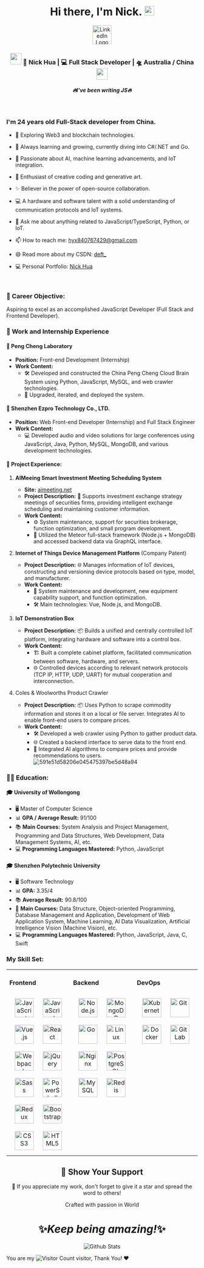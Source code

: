 <div align="center">
   <h1>Hi there, I'm Nick.</a> <img src="https://media.giphy.com/media/hvRJCLFzcasrR4ia7z/giphy.gif" width="25px"> </h1>
</div>

<p align='center'>
<a href='https://www.linkedin.com/in/nick-hua-6b2815284/'>
  <img src="https://upload.wikimedia.org/wikipedia/commons/c/ca/LinkedIn_logo_initials.png" alt="LinkedIn Logo" style="width:50px;height:auto;">
 </a>
 </p>


<div align="center">
<h3><img src="https://media.giphy.com/media/WUlplcMpOCEmTGBtBW/giphy.gif" width="30"> 🙎 Nick Hua | 💻 Full Stack Developer | 🛸 Australia / China <img src="https://media.giphy.com/media/WUlplcMpOCEmTGBtBW/giphy.gif" width="30"></h3>
</div>

 
 <h5 align="center">
   <i>🔥I've been writing JS🔥</i>
  </h5>
 
 
<br />

<p align="center">
  <h3> I'm 24 years old Full-Stack developer from China.</h3>
</p>

- 🚀 Exploring Web3 and blockchain technologies.

- 🌱 Always learning and growing, currently diving into C#/.NET and Go.

- 🧠 Passionate about AI, machine learning advancements, and IoT integration.

- 🎨 Enthusiast of creative coding and generative art.

- ✨ Believer in the power of open-source collaboration.

- 💻 A hardware and software talent with a solid understanding of communication protocols and IoT systems.

- 💬 Ask me about anything related to JavaScript/TypeScript, Python, or IoT.

- 📫 How to reach me: hyx840767429@gmail.com

- 😄 Read more about my CSDN: [deft_](https://blog.csdn.net/deft_)

- 💻 Personal Portfolio: [Nick Hua](https://www.nickhua.tech/) 

<br />

### 🎯 Career Objective:

Aspiring to excel as an accomplished JavaScript Developer (Full Stack and Frontend Developer).

### 💼 Work and Internship Experience

#### 🏢 Peng Cheng Laboratory
- **Position:** Front-end Development (Internship) 
- **Work Content:**
  - 🛠️ Developed and constructed the China Peng Cheng Cloud Brain System using Python, JavaScript, MySQL, and web crawler technologies.
  - 🔧 Upgraded, iterated, and deployed the system.

#### 🏢 Shenzhen Ezpro Technology Co., LTD.
- **Position:** Web Front-end Developer (Internship) and Full Stack Engineer
- **Work Content:**
  - 💻 Developed audio and video solutions for large conferences using JavaScript, Java, Python, MySQL, MongoDB, and various development technologies.

#### 📌 Project Experience:

1. **AIMeeing Smart Investment Meeting Scheduling System**
   - **Site:** [aimeeting.net](https://aimeeting.net)
   - **Project Description:** 📅 Supports investment exchange strategy meetings of securities firms, providing intelligent exchange scheduling and maintaining customer information.
   - **Work Content:**
     - ⚙️ System maintenance, support for securities brokerage, function optimization, and small program development.
     - 🔗 Utilized the Meteor full-stack framework (Node.js + MongoDB) and accessed backend data via GraphQL interface.

2. **Internet of Things Device Management Platform** (Company Patent)
   - **Project Description:** 🌐 Manages information of IoT devices, constructing and versioning device protocols based on type, model, and manufacturer.
   - **Work Content:**
     - 🔧 System maintenance and development, new equipment capability support, and function optimization.
     - 🛠️ Main technologies: Vue, Node.js, and MongoDB.

3. **IoT Demonstration Box**
   - **Project Description:** 📦 Builds a unified and centrally controlled IoT platform, integrating hardware and software into a control box.
   - **Work Content:**
     - 🏗️ Built a complete cabinet platform, facilitated communication between software, hardware, and servers.
     - 🌐 Controlled devices according to relevant network protocols (TCP IP, HTTP, UDP, UART) for mutual cooperation and interconnection.

4. Coles & Woolworths Product Crawler
   - **Project Description:** 📦 Uses Python to scrape commodity information and stores it on a local or file server. Integrates AI to enable front-end users to compare prices.
   - **Work Content:**
     - 🛠️ Developed a web crawler using Python to gather product data.
     - 🌐 Created a backend interface to serve data to the front end.
     - 🤖 Integrated AI algorithms to compare prices and provide recommendations to users.
      ![591e51d58206e045475397be5d48a94](https://github.com/user-attachments/assets/8993665b-45a4-40ad-b262-0f06600d56a9)



### 🧑‍🎓 Education:

#### 🎓 University of Wollongong
- 🖥️ Master of Computer Science
- 📊 **GPA / Average Result:** 91/100
- 📚 **Main Courses:** System Analysis and Project Management, Programming and Data Structures, Web Development, Data Management Systems, AI, etc.
- 💻 **Programming Languages Mastered:** Python, JavaScript

#### 🎓 Shenzhen Polytechnic University
- 🖥️ Software Technology
- 📊 **GPA:** 3.35/4
- 📚 **Average Result:** 90.8/100
- 📘 **Main Courses:** Data Structure, Object-oriented Programming, Database Management and Application, Development of Web Application System, Machine Learning, AI Data Visualization, Artificial Intelligence Vision (Machine Vision), etc.
- 💻 **Programming Languages Mastered:** Python, JavaScript, Java, C, Swift


### My Skill Set:
<table><tr><td valign="top" width="33%">



#### Frontend
<div align="center">
<img style="margin: 10px" src="https://profilinator.rishav.dev/skills-assets/javascript-original.svg" alt="JavaScript" height="50" />
<img style="margin: 10px" src="https://profilinator.rishav.dev/skills-assets/typescript-original.svg" alt="JavaScript" height="50" />
<img style="margin: 10px" src="https://profilinator.rishav.dev/skills-assets/vuejs-original-wordmark.svg" alt="Vue.js" height="50" />
<img style="margin: 10px" src="https://profilinator.rishav.dev/skills-assets/react-original-wordmark.svg" alt="React" height="50" />
<img style="margin: 10px" src="https://profilinator.rishav.dev/skills-assets/webpack-original.svg" alt="Webpack" height="50" />
<img style="margin: 10px" src="https://profilinator.rishav.dev/skills-assets/jquery.png" alt="jQuery" height="50" />
<img style="margin: 10px" src="https://profilinator.rishav.dev/skills-assets/sass-original.svg" alt="Sass" height="50" />
<img style="margin: 10px" src="https://profilinator.rishav.dev/skills-assets/powershell.png" alt="PowerShell" height="50" />
<img style="margin: 10px" src="https://profilinator.rishav.dev/skills-assets/redux-original.svg" alt="Redux" height="50" />
<img style="margin: 10px" src="https://profilinator.rishav.dev/skills-assets/bootstrap-plain.svg" alt="Bootstrap" height="50" />
<img style="margin: 10px" src="https://profilinator.rishav.dev/skills-assets/css3-original-wordmark.svg" alt="CSS3" height="50" />
<img style="margin: 10px" src="https://profilinator.rishav.dev/skills-assets/html5-original-wordmark.svg" alt="HTML5" height="50" />
</div>

</td>
<td valign="top" width="33%">

#### Backend
<div align="center">
<img style="margin: 10px" src="https://profilinator.rishav.dev/skills-assets/nodejs-original-wordmark.svg" alt="Node.js" height="50" />
<img style="margin: 10px" src="https://profilinator.rishav.dev/skills-assets/mongodb-original-wordmark.svg" alt="MongoDB" height="50" />
<img style="margin: 10px" src="https://profilinator.rishav.dev/skills-assets/go-original.svg" alt="Go" height="50" />
<img style="margin: 10px" src="https://profilinator.rishav.dev/skills-assets/linux-original.svg" alt="Linux" height="50" />
<img style="margin: 10px" src="https://profilinator.rishav.dev/skills-assets/nginx-original.svg" alt="Nginx" height="50" />
<img style="margin: 10px" src="https://profilinator.rishav.dev/skills-assets/postgresql-original-wordmark.svg" alt="PostgreSQL" height="50" />
<img style="margin: 10px" src="https://profilinator.rishav.dev/skills-assets/mysql-original-wordmark.svg" alt="MySQL" height="50" />
<img style="margin: 10px" src="https://profilinator.rishav.dev/skills-assets/redis-original-wordmark.svg" alt="Redis" height="50" />
</div>

</td>
<td valign="top" width="33%">

#### DevOps
<div align="center">
<img style="margin: 10px" src="https://profilinator.rishav.dev/skills-assets/kubernetes-icon.svg" alt="Kubernetes" height="50" />
<img style="margin: 10px" src="https://profilinator.rishav.dev/skills-assets/git-scm-icon.svg" alt="Git" height="50" />
<img style="margin: 10px" src="https://profilinator.rishav.dev/skills-assets/docker-original-wordmark.svg" alt="Docker" height="50" />
<img style="margin: 10px" src="https://profilinator.rishav.dev/skills-assets/gitlab.svg" alt="GitLab" height="50" />
</div>
</td>
</tr>
</table>

<!--
### - Blogs 🌱
-->
<!--
<p align="center">
  <a href="https://dev.to/hemant">
    <img src="https://raw.githubusercontent.com/8bithemant/8bithemant/master/svg/blogs/devto.svg"> 
  </a>
</p>
-->


<h2 align="center">🤝 Show Your Support</h2>

<p align="center">🌟 If you appreciate my work, don't forget to give it a star and spread the word to others!</p>

<p align="center">Crafted with passion in World</p>

<h1 align="center">✨<i>Keep being amazing!</i>✨</h1>

<p align="center">
        <img src="https://raw.githubusercontent.com/mayhemantt/mayhemantt/Update/svg/Bottom.svg" alt="Github Stats" />
</p>

<!--
![](https://github-readme-stats.vercel.app/api?username=hyxONick&show_icons=true&theme=transparent)
-->

You are my ![Visitor Count](https://profile-counter.glitch.me/hyxONick/count.svg) visitor, Thank You! ❤


